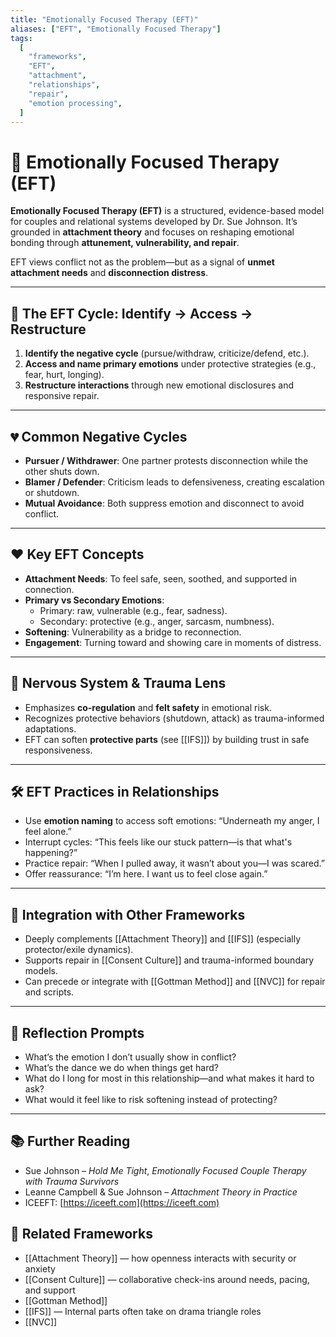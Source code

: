 ```yaml
---
title: "Emotionally Focused Therapy (EFT)"
aliases: ["EFT", "Emotionally Focused Therapy"]
tags:
  [
    "frameworks",
    "EFT",
    "attachment",
    "relationships",
    "repair",
    "emotion processing",
  ]
---
```


<!-- @format -->

# 💞 Emotionally Focused Therapy (EFT)

**Emotionally Focused Therapy (EFT)** is a structured, evidence-based model for couples and relational systems developed by Dr. Sue Johnson. It’s grounded in **attachment theory** and focuses on reshaping emotional bonding through **attunement, vulnerability, and repair**.

EFT views conflict not as the problem—but as a signal of **unmet attachment needs** and **disconnection distress**.

---

## 🔁 The EFT Cycle: Identify → Access → Restructure

1. **Identify the negative cycle** (pursue/withdraw, criticize/defend, etc.).
2. **Access and name primary emotions** under protective strategies (e.g., fear, hurt, longing).
3. **Restructure interactions** through new emotional disclosures and responsive repair.

---

## 💔 Common Negative Cycles

- **Pursuer / Withdrawer**: One partner protests disconnection while the other shuts down.
- **Blamer / Defender**: Criticism leads to defensiveness, creating escalation or shutdown.
- **Mutual Avoidance**: Both suppress emotion and disconnect to avoid conflict.

---

## ❤️ Key EFT Concepts

- **Attachment Needs**: To feel safe, seen, soothed, and supported in connection.
- **Primary vs Secondary Emotions**:
  - Primary: raw, vulnerable (e.g., fear, sadness).
  - Secondary: protective (e.g., anger, sarcasm, numbness).
- **Softening**: Vulnerability as a bridge to reconnection.
- **Engagement**: Turning toward and showing care in moments of distress.

---

## 🧠 Nervous System & Trauma Lens

- Emphasizes **co-regulation** and **felt safety** in emotional risk.
- Recognizes protective behaviors (shutdown, attack) as trauma-informed adaptations.
- EFT can soften **protective parts** (see [[IFS]]) by building trust in safe responsiveness.

---

## 🛠 EFT Practices in Relationships

- Use **emotion naming** to access soft emotions: “Underneath my anger, I feel alone.”
- Interrupt cycles: “This feels like our stuck pattern—is that what's happening?”
- Practice repair: “When I pulled away, it wasn’t about you—I was scared.”
- Offer reassurance: “I’m here. I want us to feel close again.”

---

## 🔄 Integration with Other Frameworks

- Deeply complements [[Attachment Theory]] and [[IFS]] (especially protector/exile dynamics).
- Supports repair in [[Consent Culture]] and trauma-informed boundary models.
- Can precede or integrate with [[Gottman Method]] and [[NVC]] for repair and scripts.

---

## 💬 Reflection Prompts

- What’s the emotion I don’t usually show in conflict?
- What’s the dance we do when things get hard?
- What do I long for most in this relationship—and what makes it hard to ask?
- What would it feel like to risk softening instead of protecting?

---

## 📚 Further Reading

- Sue Johnson – _Hold Me Tight_, _Emotionally Focused Couple Therapy with Trauma Survivors_
- Leanne Campbell & Sue Johnson – _Attachment Theory in Practice_
- ICEEFT: [https://iceeft.com](https://iceeft.com)

## 🔗 Related Frameworks

- [[Attachment Theory]] — how openness interacts with security or anxiety
- [[Consent Culture]] — collaborative check-ins around needs, pacing, and support
- [[Gottman Method]]
- [[IFS]] — Internal parts often take on drama triangle roles
- [[NVC]]
